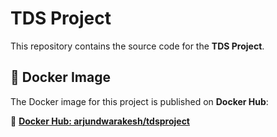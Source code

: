 # TDS Project

This repository contains the source code for the **TDS Project**.

## 🐳 Docker Image

The Docker image for this project is published on **Docker Hub**:

🔗 **[Docker Hub: arjundwarakesh/tdsproject](https://hub.docker.com/r/arjundwarakesh/tds-project)**
